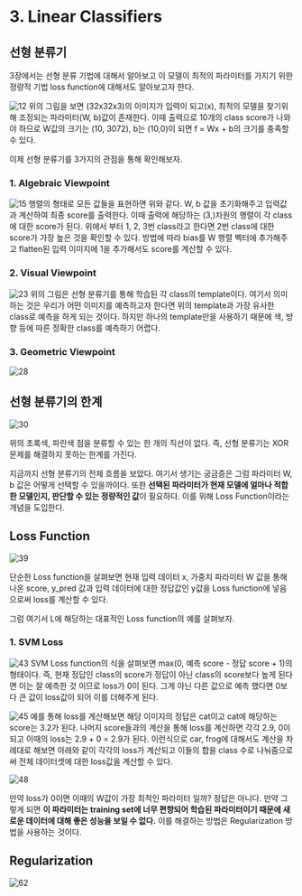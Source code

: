 # 3. Linear Classifiers

## 선형 분류기

3장에서는 선형 분류 기법에 대해서 알아보고 이 모델이 최적의 파라미터를 가지기 위한 정량적 기법 loss function에 대해서도 알아보고자 한다.

![12](./img/498_FA2019_lecture031024_12.jpg)
위의 그림을 보면 (32x32x3)의 이미지가 입력이 되고(x), 최적의 모델을 찾기위해 조정되는 파라미터(W, b)값이 존재한다. 이때 출력으로 10개의 class score가 나와야 하므로 W값의 크기는 (10, 3072), b는 (10,0)이 되면 f = Wx + b의 크기를 충족할 수 있다.

이제 선형 분류기를 3가지의 관점을 통해 확인해보자.

### 1. Algebraic Viewpoint

![15](./img/498_FA2019_lecture031024_15.jpg)
행렬의 형태로 모든 값들을 표현하면 위와 같다. W, b 값을 초기화해주고 입력값과 계산하여 최종 score를 출력한다. 이때 출력에 해당하는 (3,)차원의 행렬이 각 class에 대한 score가 된다. 위에서 부터 1, 2, 3번 class라고 한다면 2번 class에 대한 score가 가장 높은 것을 확인할 수 있다. 방법에 따라 bias를 W 행렬 벡터에 추가해주고 flatten된 입력 이미지에 1을 추가해서도 score를 계산할 수 있다.


### 2. Visual Viewpoint
![23](./img/498_FA2019_lecture031024_23.jpg)
위의 그림은 선형 분류기를 통해 학습된 각 class의 template이다. 여기서 의미하는 것은 우리가 어떤 이미지를 예측하고자 한다면 위의 template과 가장 유사한 class로 예측을 하게 되는 것이다. 하지만 하나의 template만을 사용하기 때문에 색, 방향 등에 따른 정확한 class를 예측하기 어렵다.

### 3. Geometric Viewpoint
![28](./img/498_FA2019_lecture031024_28.jpg)

## 선형 분류기의 한계
![30](./img/498_FA2019_lecture031024_30.jpg)


위의 초록색, 파란색 점을 분류할 수 있는 한 개의 직선이 없다. 즉, 선형 분류기는 XOR 문제를 해결하지 못하는 한계를 가진다.

지금까지 선형 분류기의 전체 흐름을 보았다. 여기서 생기는 궁금증은 그럼 파라미터 W, b 값은 어떻게 선택할 수 있을까이다.
또한 **선택된 파라미터가 현재 모델에 얼마나 적합한 모델인지, 판단할 수 있는 정량적인 값**이 필요하다. 이를 위해 Loss Function이라는 개념을 도입한다.

## Loss Function

![39](./img/498_FA2019_lecture031024_39.jpg)

단순한 Loss function을 살펴보면 현재 입력 데이터 x, 가중치 파라미터 W 값을 통해 나온 score, y_pred 값과 입력 데이터에 대한 정답값인 y값을 Loss function에 넣음으로써 loss를 계산할 수 있다. 

그럼 여기서 L에 해당하는 대표적인 Loss function의 예를 살펴보자.

### 1. SVM Loss

![43](./img/498_FA2019_lecture031024_43.jpg)
SVM Loss function의 식을 살펴보면 max(0, 예측 score - 정답 score + 1)의 형태이다. 즉, 현재 정답인 class의 score가 정답이 아닌 class의 score보다 높게 된다면 이는 잘 예측한 것 이므로 loss가 0이 된다. 그게 아닌 다른 값으로 예측 했다면 0보다 큰 값이 loss값이 되어 이를 더해주게 된다.

![45](./img/498_FA2019_lecture031024_45.jpg)
예를 통해 loss를 계산해보면 해당 이미지의 정답은 cat이고 cat에 해당하는 score는 3.2가 된다. 나머지 score들과의 계산을 통해 loss를 계산하면 각각 2.9, 0이 되고 이때의 loss는 2.9 + 0 = 2.9가 된다. 이런식으로 car, frog에 대해서도 계산을 차례대로 해보면 아래와 같이 각각의 loss가 계산되고 이들의 합을 class 수로 나눠줌으로써 전체 데이터셋에 대한 loss값을 계산할 수 있다.

![48](./img/498_FA2019_lecture031024_48.jpg)

만약 loss가 0이면 이때의 W값이 가장 최적인 파라미터 일까? 정답은 아니다. 만약 그렇게 되면 **이 파라미터는 training set에 너무 편향되어 학습된 파라미터이기 때문에 새로운 데이터에 대해 좋은 성능을 보일 수 없다.** 이를 해결하는 방법은 Regularization 방법을 사용하는 것이다.

## Regularization

![62](./img/498_FA2019_lecture031024_62.jpg)
